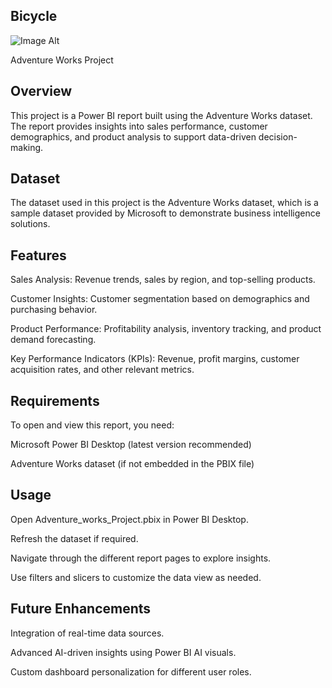 ## Bicycle

![Image Alt](https://github.com/Sushil12345308/Bicycle/blob/e995bdc4b6dd49ceff73c805ec9218b7df0d49bb/3150600_Surly_Grappler_1.3_Homepage_Banner_vF_.jpg)


Adventure Works Project

## Overview

This project is a Power BI report built using the Adventure Works dataset. The report provides insights into sales performance, customer demographics, and product analysis to support data-driven decision-making.

## Dataset

The dataset used in this project is the Adventure Works dataset, which is a sample dataset provided by Microsoft to demonstrate business intelligence solutions.

## Features

Sales Analysis: Revenue trends, sales by region, and top-selling products.

Customer Insights: Customer segmentation based on demographics and purchasing behavior.

Product Performance: Profitability analysis, inventory tracking, and product demand forecasting.

Key Performance Indicators (KPIs): Revenue, profit margins, customer acquisition rates, and other relevant metrics.

## Requirements

To open and view this report, you need:

Microsoft Power BI Desktop (latest version recommended)

Adventure Works dataset (if not embedded in the PBIX file)

## Usage

Open Adventure_works_Project.pbix in Power BI Desktop.

Refresh the dataset if required.

Navigate through the different report pages to explore insights.

Use filters and slicers to customize the data view as needed.

## Future Enhancements

Integration of real-time data sources.

Advanced AI-driven insights using Power BI AI visuals.

Custom dashboard personalization for different user roles.
